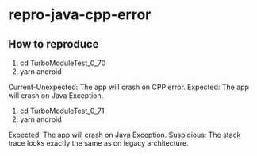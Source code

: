 # repro-java-cpp-error

## How to reproduce

1. cd TurboModuleTest_0_70
2. yarn android

Current-Unexpected: The app will crash on CPP error.
Expected: The app will crash on Java Exception.

1. cd TurboModuleTest_0_71
2. yarn android

Expected: The app will crash on Java Exception.
Suspicious: The stack trace looks exactly the same as on legacy architecture.

